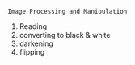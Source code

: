 ```
Image Processing and Manipulation
```

1. Reading
2. converting to black & white
3. darkening
4. flipping
